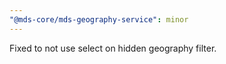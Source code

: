 ```yaml
---
"@mds-core/mds-geography-service": minor
---
```


Fixed to not use select on hidden geography filter.
